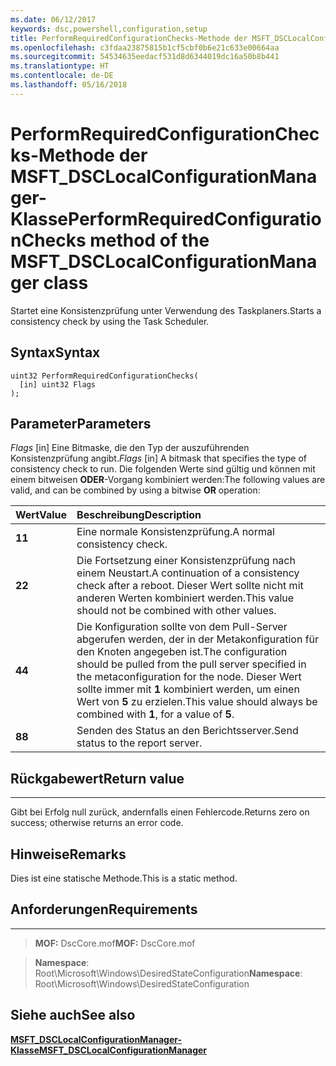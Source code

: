 ```yaml
---
ms.date: 06/12/2017
keywords: dsc,powershell,configuration,setup
title: PerformRequiredConfigurationChecks-Methode der MSFT_DSCLocalConfigurationManager-Klasse
ms.openlocfilehash: c3fdaa23875815b1cf5cbf0b6e21c633e00664aa
ms.sourcegitcommit: 54534635eedacf531d8d6344019dc16a50b8b441
ms.translationtype: HT
ms.contentlocale: de-DE
ms.lasthandoff: 05/16/2018
---
```

# <a name="performrequiredconfigurationchecks-method-of-the-msftdsclocalconfigurationmanager-class"></a><span data-ttu-id="70492-103">PerformRequiredConfigurationChecks-Methode der MSFT_DSCLocalConfigurationManager-Klasse</span><span class="sxs-lookup"><span data-stu-id="70492-103">PerformRequiredConfigurationChecks method of the MSFT_DSCLocalConfigurationManager class</span></span>

<span data-ttu-id="70492-104">Startet eine Konsistenzprüfung unter Verwendung des Taskplaners.</span><span class="sxs-lookup"><span data-stu-id="70492-104">Starts a consistency check by using the Task Scheduler.</span></span>

<a name="syntax"></a><span data-ttu-id="70492-105">Syntax</span><span class="sxs-lookup"><span data-stu-id="70492-105">Syntax</span></span>
------

```mof
uint32 PerformRequiredConfigurationChecks(
  [in] uint32 Flags
);
```

<a name="parameters"></a><span data-ttu-id="70492-106">Parameter</span><span class="sxs-lookup"><span data-stu-id="70492-106">Parameters</span></span>
----------

<span data-ttu-id="70492-107">*Flags* \[in\] Eine Bitmaske, die den Typ der auszuführenden Konsistenzprüfung angibt.</span><span class="sxs-lookup"><span data-stu-id="70492-107">*Flags* \[in\] A bitmask that specifies the type of consistency check to run.</span></span> <span data-ttu-id="70492-108">Die folgenden Werte sind gültig und können mit einem bitweisen **ODER**-Vorgang kombiniert werden:</span><span class="sxs-lookup"><span data-stu-id="70492-108">The following values are valid, and can be combined by using a bitwise **OR** operation:</span></span>

|<span data-ttu-id="70492-109">Wert</span><span class="sxs-lookup"><span data-stu-id="70492-109">Value</span></span> |<span data-ttu-id="70492-110">Beschreibung</span><span class="sxs-lookup"><span data-stu-id="70492-110">Description</span></span> |
|:--- |:---|
|<span data-ttu-id="70492-111">**1**</span><span class="sxs-lookup"><span data-stu-id="70492-111">**1**</span></span> | <span data-ttu-id="70492-112">Eine normale Konsistenzprüfung.</span><span class="sxs-lookup"><span data-stu-id="70492-112">A normal consistency check.</span></span> |
|<span data-ttu-id="70492-113">**2**</span><span class="sxs-lookup"><span data-stu-id="70492-113">**2**</span></span> | <span data-ttu-id="70492-114">Die Fortsetzung einer Konsistenzprüfung nach einem Neustart.</span><span class="sxs-lookup"><span data-stu-id="70492-114">A continuation of a consistency check after a reboot.</span></span> <span data-ttu-id="70492-115">Dieser Wert sollte nicht mit anderen Werten kombiniert werden.</span><span class="sxs-lookup"><span data-stu-id="70492-115">This value should not be combined with other values.</span></span> |
|<span data-ttu-id="70492-116">**4**</span><span class="sxs-lookup"><span data-stu-id="70492-116">**4**</span></span> | <span data-ttu-id="70492-117">Die Konfiguration sollte von dem Pull-Server abgerufen werden, der in der Metakonfiguration für den Knoten angegeben ist.</span><span class="sxs-lookup"><span data-stu-id="70492-117">The configuration should be pulled from the pull server specified in the metaconfiguration for the node.</span></span> <span data-ttu-id="70492-118">Dieser Wert sollte immer mit **1** kombiniert werden, um einen Wert von **5** zu erzielen.</span><span class="sxs-lookup"><span data-stu-id="70492-118">This value should always be combined with **1**, for a value of **5**.</span></span> |
|<span data-ttu-id="70492-119">**8**</span><span class="sxs-lookup"><span data-stu-id="70492-119">**8**</span></span> | <span data-ttu-id="70492-120">Senden des Status an den Berichtsserver.</span><span class="sxs-lookup"><span data-stu-id="70492-120">Send status to the report server.</span></span> |

## <a name="return-value"></a><span data-ttu-id="70492-121">Rückgabewert</span><span class="sxs-lookup"><span data-stu-id="70492-121">Return value</span></span>
------------

<span data-ttu-id="70492-122">Gibt bei Erfolg null zurück, andernfalls einen Fehlercode.</span><span class="sxs-lookup"><span data-stu-id="70492-122">Returns zero on success; otherwise returns an error code.</span></span>

## <a name="remarks"></a><span data-ttu-id="70492-123">Hinweise</span><span class="sxs-lookup"><span data-stu-id="70492-123">Remarks</span></span>

<span data-ttu-id="70492-124">Dies ist eine statische Methode.</span><span class="sxs-lookup"><span data-stu-id="70492-124">This is a static method.</span></span>

## <a name="requirements"></a><span data-ttu-id="70492-125">Anforderungen</span><span class="sxs-lookup"><span data-stu-id="70492-125">Requirements</span></span>
------------
><span data-ttu-id="70492-126">**MOF:** DscCore.mof</span><span class="sxs-lookup"><span data-stu-id="70492-126">**MOF:** DscCore.mof</span></span>

><span data-ttu-id="70492-127">**Namespace**: Root\Microsoft\Windows\DesiredStateConfiguration</span><span class="sxs-lookup"><span data-stu-id="70492-127">**Namespace**: Root\Microsoft\Windows\DesiredStateConfiguration</span></span>


## <a name="see-also"></a><span data-ttu-id="70492-128">Siehe auch</span><span class="sxs-lookup"><span data-stu-id="70492-128">See also</span></span>


[<span data-ttu-id="70492-129">**MSFT_DSCLocalConfigurationManager-Klasse**</span><span class="sxs-lookup"><span data-stu-id="70492-129">**MSFT_DSCLocalConfigurationManager**</span></span>](msft-dsclocalconfigurationmanager.md)